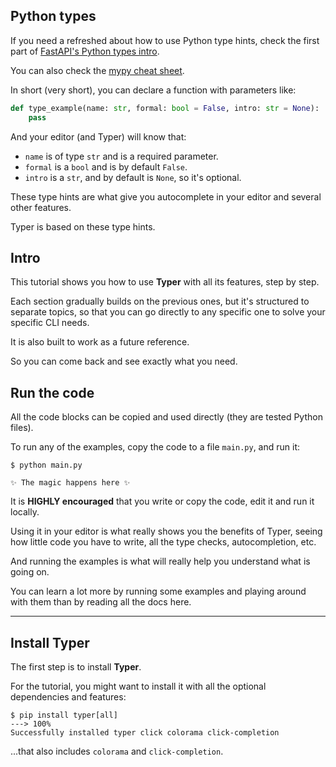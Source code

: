 ## Python types

If you need a refreshed about how to use Python type hints, check the first part of <a href="https://fastapi.tiangolo.com/python-types/" class="external-link" target="_blank">FastAPI's Python types intro</a>.

You can also check the <a href="https://mypy.readthedocs.io/en/latest/cheat_sheet_py3.html" class="external-link" target="_blank">mypy cheat sheet</a>.

In short (very short), you can declare a function with parameters like:

```Python
def type_example(name: str, formal: bool = False, intro: str = None):
    pass
```

And your editor (and Typer) will know that:

* `name` is of type `str` and is a required parameter.
* `formal` is a `bool` and is by default `False`.
* `intro` is a `str`, and by default is `None`, so it's optional.

These type hints are what give you autocomplete in your editor and several other features.

Typer is based on these type hints.

## Intro

This tutorial shows you how to use **Typer** with all its features, step by step.

Each section gradually builds on the previous ones, but it's structured to separate topics, so that you can go directly to any specific one to solve your specific CLI needs.

It is also built to work as a future reference.

So you can come back and see exactly what you need.

## Run the code

All the code blocks can be copied and used directly (they are tested Python files).

To run any of the examples, copy the code to a file `main.py`, and run it:

<div class="termy">

```console
$ python main.py

✨ The magic happens here ✨
```

</div>

It is **HIGHLY encouraged** that you write or copy the code, edit it and run it locally.

Using it in your editor is what really shows you the benefits of Typer, seeing how little code you have to write, all the type checks, autocompletion, etc.

And running the examples is what will really help you understand what is going on.

You can learn a lot more by running some examples and playing around with them than by reading all the docs here.

---

## Install **Typer**

The first step is to install **Typer**.

For the tutorial, you might want to install it with all the optional dependencies and features:

<div class="termy">

```console
$ pip install typer[all]
---> 100%
Successfully installed typer click colorama click-completion
```

</div>

...that also includes `colorama` and `click-completion`.
